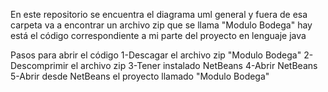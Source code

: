 En este repositorio se encuentra el diagrama uml general y fuera de esa carpeta va a encontrar un archivo zip que se llama "Modulo Bodega" hay está el código correspondiente a mi parte del proyecto en lenguaje java

Pasos para abrir el código
1-Descagar el archivo zip "Modulo Bodega"
2-Descomprimir el archivo zip
3-Tener instalado NetBeans
4-Abrir NetBeans
5-Abrir desde NetBeans el proyecto llamado "Modulo Bodega"
